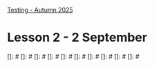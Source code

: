 [Testing - Autumn 2025](https://github.com/arturomorarioja-kea/SD_Testing_E25/blob/main/README.md)

# Lesson 2 - 2 September

[-> download slides Intro to Unit Testing]: #
[-> Data providers]: #
[-> Samples: VAT (PHP, Python, Jest), Length converter (irrelevant order)]: #
[-> Discuss slides on Pytest, Jest, PHPUnit]: #
[-> Solution to homework: Calculator / Roman Numerals]: #

[## Class takeaways]: #
[Check out the following slide decks on Itslearning:]: #
[- **Introduction to Unit Testing**, specifically:]: #
[  - Parameterised tests (data providers)]: #
[- **Test Design Techniques - Black-box**, with especial attention to:]: #
[  - Equivalence partition]: #
[  - Boundary values]: #
[  - Decision tables]: #
[- **Pytest**, **Jest**, **PHPUnit**, depending on your programming language and unit test framework of choice]: #

[From now on you should:]: #
[- Follow both methods systematically for finding test cases the bring value to the project]: #
[- Use a black-box mentality when figuring out valuable test cases for your test suites (e.g., look at the boundaries, identify values you can group together, think of edge cases)]: #

[## Homework]: #
[- Check out the following code samples:]: #
[  - VAT Calculation (Python/Pyunit(https://github.com/arturomorarioja/python_vat) | JavaScript/Jest(https://github.com/arturomorarioja/js_vat) | PHP/PHPUnit(https://github.com/arturomorarioja/php_vat_unit_tests)). Data provider/parameterised test examples. Jest's are a bit "playful"]: #
[  - Length Converter (Python/Pyunit(https://github.com/arturomorarioja/py_length_converter_unit_tests) | JavaScript/Jest(https://github.com/arturomorarioja/js_length_converter_unit_tests) | PHP/PHPUnit(https://github.com/arturomorarioja/php_length_converter_unit_tests)). Data providers and exception testing]: #[]

[]: #
[]: #
[]: #
[]: #
[]: #
[]: #
[]: #
[]: #
[]: #
[]: #
